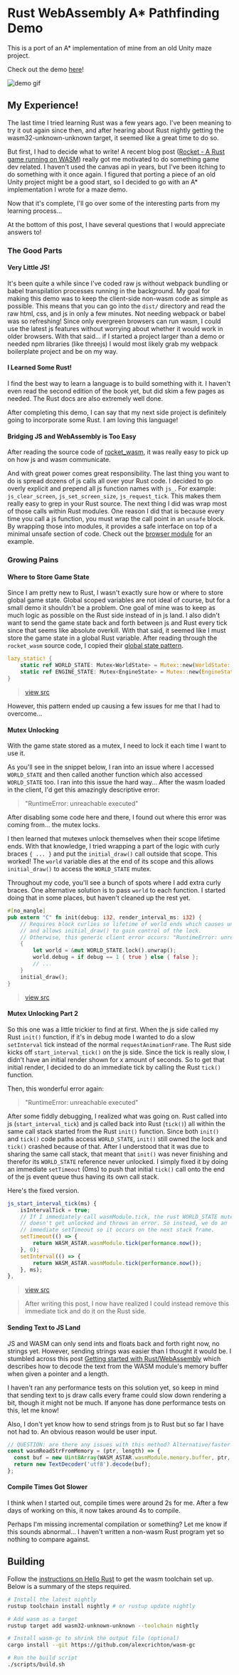 # Rust WebAssembly A* Pathfinding Demo

This is a port of an A* implementation of mine from an old Unity maze project.

Check out the demo [here]()!

![demo gif](dist/demo.gif)


## My Experience!


The last time I tried learning Rust was a few years ago. I've been meaning to try it out again since then, and after hearing about Rust nightly getting the wasm32-unknown-unknown target, it seemed like a great time to do so.

But first, I had to decide what to write! A recent blog post ([Rocket - A Rust game running on WASM](https://aochagavia.github.io/blog/rocket---a-rust-game-running-on-wasm/)) really got me motivated to do something game dev related. I haven't used the canvas api in years, but I've been itching to do something with it once again. I figured that porting a piece of an old Unity project might be a good start, so I decided to go with an A* implementation I wrote for a maze demo.


Now that it's complete, I'll go over some of the interesting parts from my learning process...

At the bottom of this post, I have several questions that I would appreciate answers to!



### The Good Parts

#### Very Little JS!

It's been quite a while since I've coded raw js without webpack bundling or babel transpilation processes running in the background. My goal for making this demo was to keep the client-side non-wasm code as simple as possible. This means that you can go into the `dist/` directory and read the raw html, css, and js in only a few minutes. Not needing webpack or babel was so refreshing! Since only evergreen browsers can run wasm, I could use the latest js features without worrying about whether it would work in older browsers. With that said... if I started a project larger than a demo or needed npm libraries (like threejs) I would most likely grab my webpack boilerplate project and be on my way.


#### I Learned Some Rust!

I find the best way to learn a language is to build something with it. I haven't even read the second edition of the book yet, but did skim a few pages as needed. The Rust docs are also extremely well done.

After completing this demo, I can say that my next side project is definitely going to incorporate some Rust. I am loving this language!



#### Bridging JS and WebAssembly is Too Easy

After reading the source code of [rocket_wasm](https://github.com/aochagavia/rocket_wasm), it was really easy to pick up on how js and wasm communicate.

And with great power comes great responsibility. The last thing you want to do is spread dozens of js calls all over your Rust code. I decided to go overly explicit and prepend all js function names with `js_`. For example: `js_clear_screen`, `js_set_screen_size`, `js_request_tick`. This makes them really easy to grep in your Rust source. The next thing I did was wrap most of those calls within Rust modules. One reason I did that is because every time you call a js function, you must wrap the call point in an `unsafe` block. By wrapping those into modules, it provides a safe interface on top of a minimal unsafe section of code. Check out the [browser module](https://github.com/jakedeichert/wasm-astar/blob/46b5dbb7d108fe1cb8fdb9cb77ec6c7d583fbca9/src/browser/mod.rs) for an example.



### Growing Pains


#### Where to Store Game State

Since I am pretty new to Rust, I wasn't exactly sure how or where to store global game state. Global scoped variables are not ideal of course, but for a small demo it shouldn't be a problem. One goal of mine was to keep as much logic as possible on the Rust side instead of in js land. I also didn't want to send the game state back and forth between js and Rust every tick since that seems like absolute overkill. With that said, it seemed like I must store the game state in a global Rust variable. After reading through the `rocket_wasm` source code, I copied their [global state pattern](https://github.com/aochagavia/rocket_wasm/blob/d0ca51beb9c7c351a1f0266206edfd553bf078d3/src/lib.rs#L23-L25).

~~~rust
lazy_static! {
    static ref WORLD_STATE: Mutex<WorldState> = Mutex::new(WorldState::new());
    static ref ENGINE_STATE: Mutex<EngineState> = Mutex::new(EngineState::new());
}
~~~

> [view src](https://github.com/jakedeichert/wasm-astar/blob/cee849fa6ae54ba187e1a16556ce35ea1698b052/src/lib.rs#L44-L47)

However, this pattern ended up causing a few issues for me that I had to overcome...


#### Mutex Unlocking

With the game state stored as a mutex, I need to lock it each time I want to use it.

As you'll see in the snippet below, I ran into an issue where I accessed `WORLD_STATE` and then called another function which also accessed `WORLD_STATE` too. I ran into this issue the hard way... After the wasm loaded in the client, I'd get this amazingly descriptive error:

> "RuntimeError: unreachable executed"

After disabling some code here and there, I found out where this error was coming from... the mutex locks.

I then learned that mutexes unlock themselves when their scope lifetime ends. With that knowledge, I tried wrapping a part of the logic with curly braces `{ ... }` and put the `initial_draw()` call outside that scope. This worked! The `world` variable dies at the end of its scope and this allows `initial_draw()` to access the `WORLD_STATE` mutex.

Throughout my code, you'll see a bunch of spots where I add extra curly braces. One alternative solution is to pass `world` to each function. I started doing that in some places, but haven't cleaned up the rest yet.

~~~rust
#[no_mangle]
pub extern "C" fn init(debug: i32, render_interval_ms: i32) {
    // Requires block curlies so lifetime of world ends which causes unlock
    // and allows initial_draw() to gain control of the lock.
    // Otherwise, this generic client error occurs: "RuntimeError: unreachable executed"
    {
        let world = &mut WORLD_STATE.lock().unwrap();
        world.debug = if debug == 1 { true } else { false };
        // ...
    }
    initial_draw();
}
~~~

> [view src](https://github.com/jakedeichert/wasm-astar/blob/cee849fa6ae54ba187e1a16556ce35ea1698b052/src/lib.rs#L56-L77)



#### Mutex Unlocking Part 2

So this one was a little trickier to find at first. When the js side called my Rust `init()` function, if it's in debug mode I wanted to do a slow `setInterval` tick instead of the normal `requestAnimationFrame`. The Rust side kicks off `start_interval_tick()` on the js side. Since the tick is really slow, I didn't have an initial render shown for x amount of seconds. So to get that initial render, I decided to do an immediate tick by calling the Rust `tick()` function.

Then, this wonderful error again:

> "RuntimeError: unreachable executed"

After some fiddly debugging, I realized what was going on. Rust called into js (`start_interval_tick`) and js called back into Rust (`tick()`) all within the same call stack started from the Rust `init()` function. Since both `init()` and `tick()` code paths access `WORLD_STATE`, `init()` still owned the lock and `tick()` crashed because of that. After I understood that it was due to sharing the same call stack, that meant that `init()` was never finishing and therefor its `WORLD_STATE` reference never unlocked. I simply fixed it by doing an immediate `setTimeout` (0ms) to push that initial `tick()` call onto the end of the js event queue thus having its own call stack.


Here's the fixed version.

~~~js
js_start_interval_tick(ms) {
    isIntervalTick = true;
    // If I immediately call wasmModule.tick, the rust WORLD_STATE mutex
    // doesn't get unlocked and throws an error. So instead, we do an
    // immediate setTimeout so it occurs on the next stack frame.
    setTimeout(() => {
        return WASM_ASTAR.wasmModule.tick(performance.now());
    }, 0);
    setInterval(() => {
        return WASM_ASTAR.wasmModule.tick(performance.now());
    }, ms);
},
~~~

> [view src ](https://github.com/jakedeichert/wasm-astar/blob/cee849fa6ae54ba187e1a16556ce35ea1698b052/dist/main.js#L59-L71)

> After writing this post, I now have realized I could instead remove this immediate tick and do it on the Rust side.




#### Sending Text to JS Land

JS and WASM can only send ints and floats back and forth right now, no strings yet. However, sending strings was easier than I thought it would be. I stumbled across this post [Getting started with Rust/WebAssembly](https://maffydub.wordpress.com/2017/12/02/getting-started-with-rust-webassembly/) which describes how to decode the text from the WASM module's memory buffer when given a pointer and a length.

I haven't ran any performance tests on this solution yet, so keep in mind that sending text to js draw calls every frame could slow down rendering a bit, though it might not be much. If anyone has done performance tests on this, let me know!

Also, I don't yet know how to send strings from js to Rust but so far I have not had to. An obvious reason would be user input.

~~~js
// QUESTION: are there any issues with this method? Alternative/faster solutions?
const wasmReadStrFromMemory = (ptr, length) => {
  const buf = new Uint8Array(WASM_ASTAR.wasmModule.memory.buffer, ptr, length);
  return new TextDecoder('utf8').decode(buf);
};
~~~


#### Compile Times Got Slower

I think when I started out, compile times were around 2s for me. After a few days of working on this, it now takes around 4s to compile.

Perhaps I'm missing incremental compilation or something? Let me know if this sounds abnormal... I haven't written a non-wasm Rust program yet so nothing to compare against.






## Building

Follow the [instructions on Hello Rust](https://www.hellorust.com/setup/wasm-target/) to get the wasm toolchain set up. Below is a summary of the steps required.

~~~sh
# Install the latest nightly
rustup toolchain install nightly # or rustup update nightly

# Add wasm as a target
rustup target add wasm32-unknown-unknown --toolchain nightly

# Install wasm-gc to shrink the output file (optional)
cargo install --git https://github.com/alexcrichton/wasm-gc

# Run the build script
./scripts/build.sh
~~~
